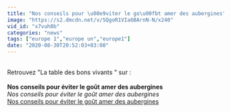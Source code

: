 ```yaml
---
title: "Nos conseils pour \u00e9viter le go\u00fbt amer des aubergines"
image: "https://s2.dmcdn.net/v/SQgoR1VIa6BArnN-N/x240"
vid_id: "x7vuh0b"
categories: "news"
tags: ["europe 1","europe un","europe1"]
date: "2020-08-30T20:52:03+03:00"
---
```

<br>Retrouvez &quot;La table des bons vivants &quot; sur :   <br><br><b>Nos conseils pour éviter le goût amer des aubergines</b><br> <i>Nos conseils pour éviter le goût amer des aubergines</i><br> <u>Nos conseils pour éviter le goût amer des aubergines</u>
